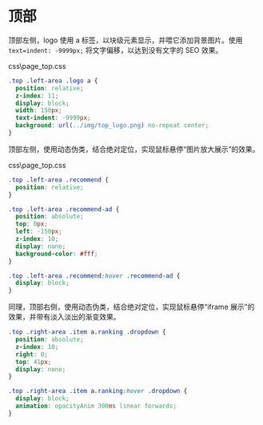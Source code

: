 # 顶部

顶部左侧，logo 使用 a 标签，以块级元素显示，并喂它添加背景图片。使用 `text=indent: -9999px;` 将文字偏移，以达到没有文字的 SEO 效果。

css\page_top.css

```css
.top .left-area .logo a {
  position: relative;
  z-index: 11;
  display: block;
  width: 150px;
  text-indent: -9999px;
  background: url(../img/top_logo.png) no-repeat center;
}
```

顶部左侧，使用动态伪类，结合绝对定位，实现鼠标悬停“图片放大展示”的效果。

css\page_top.css

```css
.top .left-area .recommend {
  position: relative;
}

.top .left-area .recommend-ad {
  position: absolute;
  top: 0px;
  left: -150px;
  z-index: 10;
  display: none;
  background-color: #fff;
}

.top .left-area .recommend:hover .recommend-ad {
  display: block;
}
```

同理，顶部右侧，使用动态伪类，结合绝对定位，实现鼠标悬停“iframe 展示”的效果，并带有淡入淡出的渐变效果。

```css
.top .right-area .item a.ranking .dropdown {
  position: absolute;
  z-index: 10;
  right: 0;
  top: 41px;
  display: none;
}

.top .right-area .item a.ranking:hover .dropdown {
  display: block;
  animation: opacityAnim 300ms linear forwards;
}
```
